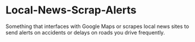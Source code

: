 # Local-News-Scrap-Alerts
Something that interfaces with Google Maps or scrapes local news sites to send alerts on accidents or delays on roads you drive frequently.
